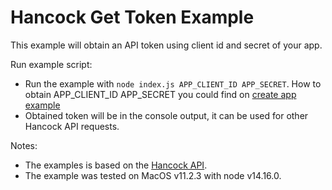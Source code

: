 # Hancock Get Token Example

This example will obtain an API token using client id and secret of your app.

Run example script:
- Run the example with `node index.js APP_CLIENT_ID APP_SECRET`.
How to obtain APP_CLIENT_ID APP_SECRET you could find on [create app example](../create_app)
- Obtained token will be in the console output, it can be used for other Hancock API requests.

Notes:
- The examples is based on the [Hancock API](https://docs.hancock.ink).
- The example was tested on MacOS v11.2.3 with node v14.16.0.
